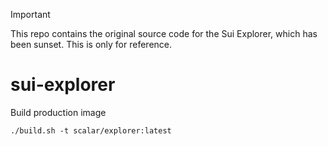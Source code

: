 > [!IMPORTANT]
> This repo contains the original source code for the Sui Explorer, which has been sunset. This is only for reference.

# sui-explorer

Build production image

```
./build.sh -t scalar/explorer:latest
```
